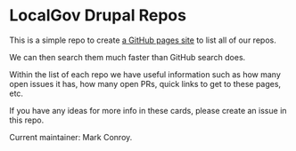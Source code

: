 # LocalGov Drupal Repos

This is a simple repo to create [a GitHub pages site](https://localgovdrupal.github.io/localgov_repos/) to list all of our repos.

We can then search them much faster than GitHub search does.

Within the list of each repo we have useful information such as how many open issues it has, how many open PRs, quick links to get to these pages, etc.

If you have any ideas for more info in these cards, please create an issue in this repo.

Current maintainer: Mark Conroy.